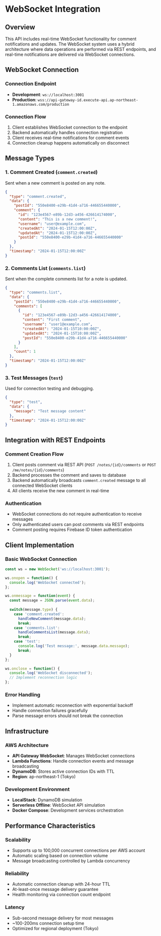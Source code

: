 # WebSocket Integration

## Overview

This API includes real-time WebSocket functionality for comment notifications and updates. The WebSocket system uses a hybrid architecture where data operations are performed via REST endpoints, and real-time notifications are delivered via WebSocket connections.

## WebSocket Connection

### Connection Endpoint
- **Development**: `ws://localhost:3001`
- **Production**: `wss://api-gateway-id.execute-api.ap-northeast-1.amazonaws.com/production`

### Connection Flow
1. Client establishes WebSocket connection to the endpoint
2. Backend automatically handles connection registration
3. Client receives real-time notifications for comment events
4. Connection cleanup happens automatically on disconnect

## Message Types

### 1. Comment Created (`comment.created`)
Sent when a new comment is posted on any note.

```json
{
  "type": "comment.created",
  "data": {
    "postId": "550e8400-e29b-41d4-a716-446655440000",
    "comment": {
      "id": "123e4567-e89b-12d3-a456-426614174000",
      "content": "This is a new comment!",
      "username": "user@example.com",
      "createdAt": "2024-01-15T12:00:00Z",
      "updatedAt": "2024-01-15T12:00:00Z",
      "postId": "550e8400-e29b-41d4-a716-446655440000"
    }
  },
  "timestamp": "2024-01-15T12:00:00Z"
}
```

### 2. Comments List (`comments.list`)
Sent when the complete comments list for a note is updated.

```json
{
  "type": "comments.list",
  "data": {
    "postId": "550e8400-e29b-41d4-a716-446655440000",
    "comments": [
      {
        "id": "123e4567-e89b-12d3-a456-426614174000",
        "content": "First comment",
        "username": "user1@example.com",
        "createdAt": "2024-01-15T10:00:00Z",
        "updatedAt": "2024-01-15T10:00:00Z",
        "postId": "550e8400-e29b-41d4-a716-446655440000"
      }
    ],
    "count": 1
  },
  "timestamp": "2024-01-15T12:00:00Z"
}
```

### 3. Test Messages (`test`)
Used for connection testing and debugging.

```json
{
  "type": "test",
  "data": {
    "message": "Test message content"
  },
  "timestamp": "2024-01-15T12:00:00Z"
}
```

## Integration with REST Endpoints

### Comment Creation Flow
1. Client posts comment via REST API (`POST /notes/{id}/comments` or `POST /me/notes/{id}/comments`)
2. Backend processes the comment and saves to database
3. Backend automatically broadcasts `comment.created` message to all connected WebSocket clients
4. All clients receive the new comment in real-time

### Authentication
- WebSocket connections do not require authentication to receive messages
- Only authenticated users can post comments via REST endpoints
- Comment posting requires Firebase ID token authentication

## Client Implementation

### Basic WebSocket Connection
```javascript
const ws = new WebSocket('ws://localhost:3001');

ws.onopen = function() {
  console.log('WebSocket connected');
};

ws.onmessage = function(event) {
  const message = JSON.parse(event.data);
  
  switch(message.type) {
    case 'comment.created':
      handleNewComment(message.data);
      break;
    case 'comments.list':
      handleCommentsList(message.data);
      break;
    case 'test':
      console.log('Test message:', message.data.message);
      break;
  }
};

ws.onclose = function() {
  console.log('WebSocket disconnected');
  // Implement reconnection logic
};
```

### Error Handling
- Implement automatic reconnection with exponential backoff
- Handle connection failures gracefully
- Parse message errors should not break the connection

## Infrastructure

### AWS Architecture
- **API Gateway WebSocket**: Manages WebSocket connections
- **Lambda Functions**: Handle connection events and message broadcasting
- **DynamoDB**: Stores active connection IDs with TTL
- **Region**: ap-northeast-1 (Tokyo)

### Development Environment
- **LocalStack**: DynamoDB simulation
- **Serverless Offline**: WebSocket API simulation
- **Docker Compose**: Development services orchestration

## Performance Characteristics

### Scalability
- Supports up to 100,000 concurrent connections per AWS account
- Automatic scaling based on connection volume
- Message broadcasting controlled by Lambda concurrency

### Reliability
- Automatic connection cleanup with 24-hour TTL
- At-least-once message delivery guarantee
- Health monitoring via connection count endpoint

### Latency
- Sub-second message delivery for most messages
- ~100-200ms connection setup time
- Optimized for regional deployment (Tokyo)